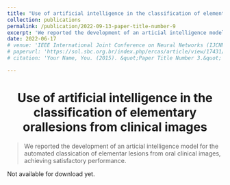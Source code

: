 ```yaml
---
title: "Use of artificial intelligence in the classification of elementary orallesions from clinical images"
collection: publications
permalink: /publication/2022-09-13-paper-title-number-9
excerpt: 'We reported the development of an articial intelligence model for the automated classication of elementar lesions from oral clinical images, achieving satisfactory performance.'
date: 2022-06-17
# venue: 'IEEE International Joint Conference on Neural Networks (IJCNN)'
# paperurl: 'https://sol.sbc.org.br/index.php/ercas/article/view/17431/17267'
# citation: 'Your Name, You. (2015). &quot;Paper Title Number 3.&quot; <i>Journal 1</i>. 1(3).'

---
```


<h1 align="center">
  <a>Use of artificial intelligence in the classification of elementary orallesions from clinical images</a>
  <br/> 
</h1>

> We reported the development of an articial intelligence model for the automated classication of elementar lesions from oral clinical images, achieving satisfactory performance.

<!-- [Download paper here](https://sol.sbc.org.br/index.php/ercas/article/view/17431/17267) -->
Not available for download yet.

<!-- > Recommended citation: FREITAS, Samuel A.; ZEISER, Felipe; COSTA, Cristiano A. da; RAMOS, Gabriel de O.. DEEPCADD: A Deep Learning Architecture for Automatic Detection of Coronary Artery Disease. In: IEEE International Joint Conference on Neural Networks (IJCNN), 2022, Padua, Italy. IEEE.  -->

<!-- Sociedade Brasileira de Computação, 2021 . p. 26-29. DOI: https://doi.org/10.5753/ercas.2021.17431. -->
